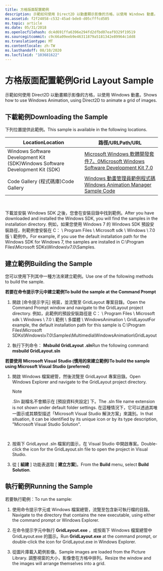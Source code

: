 ```yaml
---
title: 方格版面配置範例
description: 示範如何使用 Direct2D 以動畫顯示影像的方格，以使用 Windows 動畫。
ms.assetid: f2f24058-c532-45ad-bde8-d05cfffcd505
ms.topic: article
ms.date: 05/31/2018
ms.openlocfilehash: dc4d691ffa6396e294fd2dfbd07eaf9329f19519
ms.sourcegitcommit: c9c66a09eeb9e46311879a5181342e89964c1dd8
ms.translationtype: MT
ms.contentlocale: zh-TW
ms.lasthandoff: 08/10/2020
ms.locfileid: "103681622"
---
```

# <a name="grid-layout-sample"></a><span data-ttu-id="f96cf-103">方格版面配置範例</span><span class="sxs-lookup"><span data-stu-id="f96cf-103">Grid Layout Sample</span></span>

<span data-ttu-id="f96cf-104">示範如何使用 Direct2D 以動畫顯示影像的方格，以使用 Windows 動畫。</span><span class="sxs-lookup"><span data-stu-id="f96cf-104">Shows how to use Windows Animation, using Direct2D to animate a grid of images.</span></span>

## <a name="downloading-the-sample"></a><span data-ttu-id="f96cf-105">下載範例</span><span class="sxs-lookup"><span data-stu-id="f96cf-105">Downloading the Sample</span></span>

<span data-ttu-id="f96cf-106">下列位置提供此範例。</span><span class="sxs-lookup"><span data-stu-id="f96cf-106">This sample is available in the following locations.</span></span>



| <span data-ttu-id="f96cf-107">Location</span><span class="sxs-lookup"><span data-stu-id="f96cf-107">Location</span></span>                               | <span data-ttu-id="f96cf-108">路徑/URL</span><span class="sxs-lookup"><span data-stu-id="f96cf-108">Path/URL</span></span>                                                                                          |
|----------------------------------------|---------------------------------------------------------------------------------------------------|
| <span data-ttu-id="f96cf-109">Windows Software Development Kit (SDK)</span><span class="sxs-lookup"><span data-stu-id="f96cf-109">Windows Software Development Kit (SDK)</span></span> | [<span data-ttu-id="f96cf-110">Microsoft Windows 軟體開發套件7。0</span><span class="sxs-lookup"><span data-stu-id="f96cf-110">Microsoft Windows Software Development Kit 7.0</span></span>](https://msdn.microsoft.com/windowsvista/bb980924.aspx) |
| <span data-ttu-id="f96cf-111">Code Gallery (程式碼庫)</span><span class="sxs-lookup"><span data-stu-id="f96cf-111">Code Gallery</span></span>                           | [<span data-ttu-id="f96cf-112">Windows 動畫管理員範例程式碼</span><span class="sxs-lookup"><span data-stu-id="f96cf-112">Windows Animation Manager Sample Code</span></span>](https://github.com/microsoft/Windows-classic-samples/tree/master/Samples/DirectCompositionWindowsAnimationManager)         |



 

<span data-ttu-id="f96cf-113">下載並安裝 Windows SDK 之後，您會在安裝目錄中找到範例。</span><span class="sxs-lookup"><span data-stu-id="f96cf-113">After you have downloaded and installed the Windows SDK, you will find the samples in the installation directory.</span></span> <span data-ttu-id="f96cf-114">例如，如果您使用 Windows 7 的 Windows SDK 預設安裝路徑，則範例會安裝在 C： \\ Program Files \\ Microsoft sdk \\ Windows \\ 7.0 版 \\ 範例中。</span><span class="sxs-lookup"><span data-stu-id="f96cf-114">For example, if you use the default installation path for the Windows SDK for Windows 7, the samples are installed in C:\\Program Files\\Microsoft SDKs\\Windows\\v7.0\\Samples.</span></span>

## <a name="building-the-sample"></a><span data-ttu-id="f96cf-115">建立範例</span><span class="sxs-lookup"><span data-stu-id="f96cf-115">Building the Sample</span></span>

<span data-ttu-id="f96cf-116">您可以使用下列其中一種方法來建立範例。</span><span class="sxs-lookup"><span data-stu-id="f96cf-116">Use one of the following methods to build the sample.</span></span>

<span data-ttu-id="f96cf-117">**若要在命令提示字元中建立範例**</span><span class="sxs-lookup"><span data-stu-id="f96cf-117">**To build the sample at the Command Prompt**</span></span>

1.  <span data-ttu-id="f96cf-118">開啟 [命令提示字元] 視窗，並流覽至 GridLayout 專案目錄。</span><span class="sxs-lookup"><span data-stu-id="f96cf-118">Open the Command Prompt window and navigate to the GridLayout project directory.</span></span> <span data-ttu-id="f96cf-119">例如，此範例的預設安裝路徑是 C： \\ Program Files \\ Microsoft sdk \\ Windows \\ 7.0 \\ 範例 \\ 多媒體 \\ WindowsAnimation \\ GridLayout</span><span class="sxs-lookup"><span data-stu-id="f96cf-119">For example, the default installation path for this sample is C:\\Program Files\\Microsoft SDKs\\Windows\\v7.0\\Samples\\Multimedia\\WindowsAnimation\\GridLayout</span></span>

2.  <span data-ttu-id="f96cf-120">執行下列命令： **Msbuild GridLayout .sln**</span><span class="sxs-lookup"><span data-stu-id="f96cf-120">Run the following command: **msbuild GridLayout.sln**</span></span>

<span data-ttu-id="f96cf-121">**若要使用 Microsoft Visual Studio (慣用的來建立範例)**</span><span class="sxs-lookup"><span data-stu-id="f96cf-121">**To build the sample using Microsoft Visual Studio (preferred)**</span></span>

1.  <span data-ttu-id="f96cf-122">開啟 Windows 檔案總管，然後流覽至 GridLayout 專案目錄。</span><span class="sxs-lookup"><span data-stu-id="f96cf-122">Open Windows Explorer and navigate to the GridLayout project directory.</span></span>

    > [!Note]  
    > <span data-ttu-id="f96cf-123">.Sln 副檔名不會顯示在 [預設資料夾設定] 下。</span><span class="sxs-lookup"><span data-stu-id="f96cf-123">The .sln file name extension is not shown under default folder settings.</span></span> <span data-ttu-id="f96cf-124">在這種情況下，它可以透過其唯一圖示或其類型描述「Microsoft Visual Studio 解決方案」來識別。</span><span class="sxs-lookup"><span data-stu-id="f96cf-124">In that situation, it can be identified by its unique icon or by its type description, "Microsoft Visual Studio Solution".</span></span>

     

2.  <span data-ttu-id="f96cf-125">按兩下 GridLayout .sln 檔案的圖示，在 Visual Studio 中開啟專案。</span><span class="sxs-lookup"><span data-stu-id="f96cf-125">Double-click the icon for the GridLayout.sln file to open the project in Visual Studio.</span></span>

3.  <span data-ttu-id="f96cf-126">從 [ **組建** ] 功能表選取 [ **建立方案**]。</span><span class="sxs-lookup"><span data-stu-id="f96cf-126">From the **Build** menu, select **Build Solution**.</span></span>

## <a name="running-the-sample"></a><span data-ttu-id="f96cf-127">執行範例</span><span class="sxs-lookup"><span data-stu-id="f96cf-127">Running the Sample</span></span>

<span data-ttu-id="f96cf-128">若要執行範例：</span><span class="sxs-lookup"><span data-stu-id="f96cf-128">To run the sample:</span></span>

1.  <span data-ttu-id="f96cf-129">使用命令提示字元或 Windows 檔案總管，流覽至包含新可執行檔的目錄。</span><span class="sxs-lookup"><span data-stu-id="f96cf-129">Navigate to the directory that contains the new executable, using either the command prompt or Windows Explorer.</span></span>

2.  <span data-ttu-id="f96cf-130">在命令提示字元中執行 **GridLayout.exe** ，或按兩下 Windows 檔案總管中 GridLayout.exe 的圖示。</span><span class="sxs-lookup"><span data-stu-id="f96cf-130">Run **GridLayout.exe** at the command prompt, or double-click the icon for GridLayout.exe in Windows Explorer.</span></span>

3.  <span data-ttu-id="f96cf-131">從圖片庫載入範例影像。</span><span class="sxs-lookup"><span data-stu-id="f96cf-131">Sample images are loaded from the Picture Library.</span></span> <span data-ttu-id="f96cf-132">調整視窗的大小，影像會在方格中排列。</span><span class="sxs-lookup"><span data-stu-id="f96cf-132">Resize the window and the images will arrange themselves into a grid.</span></span>

 

 




